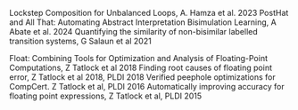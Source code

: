 Lockstep Composition for Unbalanced Loops, A. Hamza et al. 2023
PostHat and All That: Automating Abstract Interpretation
Bisimulation Learning, A Abate et al. 2024
Quantifying the similarity of non-bisimilar labelled transition systems, G Salaun et al 2021

Float:
Combining Tools for Optimization and Analysis of Floating-Point Computations, Z Tatlock et al 2018
Finding root causes of floating point error, Z Tatlock et al 2018, PLDI 2018
Verified peephole optimizations for CompCert. Z Tatlock et al, PLDI 2016
Automatically improving accuracy for floating point expressions, Z Tatlock et al, PLDI 2015
